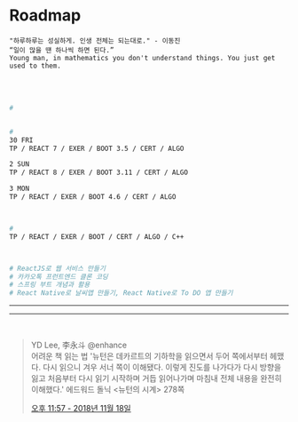 # Roadmap

```
"하루하루는 성실하게. 인생 전체는 되는대로." - 이동진
“일이 많을 땐 하나씩 하면 된다.” 
Young man, in mathematics you don't understand things. You just get used to them. 
```

<br>

<br>

```bash
#


#
30 FRI
TP / REACT 7 / EXER / BOOT 3.5 / CERT / ALGO

2 SUN
TP / REACT 8 / EXER / BOOT 3.11 / CERT / ALGO 

3 MON
TP / REACT / EXER / BOOT 4.6 / CERT / ALGO



#
TP / REACT / EXER / BOOT / CERT / ALGO / C++



# ReactJS로 웹 서비스 만들기
# 카카오톡 프런트엔드 클론 코딩
# 스프링 부트 개념과 활용
# React Native로 날씨앱 만들기, React Native로 To DO 앱 만들기

```

<hr>



<hr>
<br>

> YD Lee, 李永斗 @enhance <br>
> 어려운 책 읽는 법
> '뉴턴은 데카르트의 기하학을 읽으면서 두어 쪽에서부터 헤맸다. 다시 읽으니 겨우 서너 쪽이 이해됐다. 이렇게 진도를 나가다가 다시 방향을 잃고 처음부터 다시 읽기 시작하며 거듭 읽어나가며 마침내 전체 내용을 완전히 이해했다.' 에드워드 돌닉 <뉴턴의 시계> 278쪽 <br>
>
> [오후 11:57 - 2018년 11월 18일](https://twitter.com/enhance/status/1064427553341923328)

<br> 
